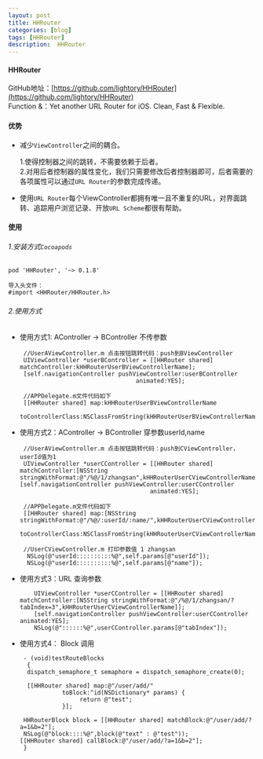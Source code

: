 ```yaml
---
layout: post
title: HHRouter
categories: [blog]
tags: [HHRouter]
description:  HHRouter
---
```


#### HHRouter 

  GitHub地址：[https://github.com/lightory/HHRouter](https://github.com/lightory/HHRouter) <br/>
  Function &：Yet another URL Router for iOS. Clean, Fast & Flexible. 
   
#### 优势

   - 减少`ViewController`之间的耦合。 <br/>
   
     1.使得控制器之间的跳转，不需要依赖于后者。  
     2.对用后者控制器的属性变化，我们只需要修改后者控制器即可，后者需要的各项属性可以通过`URL Router`的参数完成传递。
 
   - 使用`URL Router`每个ViewController都拥有唯一且不重复的URL，对界面跳转、追踪用户浏览记录、开放`URL Scheme`都很有帮助。

#### 使用

###### 1.安装方式`Cocoapods`
 
	pod 'HHRouter', '~> 0.1.8'
 	
 	导入头文件：
 	#import <HHRouter/HHRouter.h>    
    
###### 2.使用方式
  
  - 使用方式1: AController -> BController 不传参数
  
         //UserAViewController.m 点击按钮跳转代码：push到BViewController
         UIViewController *userBController = [[HHRouter shared] matchController:kHHRouterUserBViewControllerName];
         [self.navigationController pushViewController:userBController
                                         animated:YES];
                                         
         //APPDelegate.m文件代码如下
         [[HHRouter shared] map:kHHRouterUserBViewControllerName
         toControllerClass:NSClassFromString(kHHRouterUserBViewControllerName)];                            
  


 -  使用方式2：AController -> BController 穿参数userId,name
  
         //UserAViewController.m 点击按钮跳转代码：push到CViewController，userId值为1
         UIViewController *userCController = [[HHRouter shared] matchController:[NSString stringWithFormat:@"/%@/1/zhangsan",kHHRouterUserCViewControllerName]];
   	    [self.navigationController pushViewController:userCController
                                             animated:YES];
        
         //APPDelegate.m文件代码如下        
		 [[HHRouter shared] map:[NSString stringWithFormat:@"/%@/:userId/:name/",kHHRouterUserCViewControllerName]
          toControllerClass:NSClassFromString(kHHRouterUserCViewControllerName)];
         
         //UserCViewController.m 打印参数值 1 zhangsan
          NSLog(@"userId::::::::::%@",self.params[@"userId"]);
          NSLog(@"userId::::::::::%@",self.params[@"name"]);
         
 - 使用方式3：URL 查询参数
 
 		   UIViewController *userCController = [[HHRouter shared] matchController:[NSString stringWithFormat:@"/%@/1/zhangsan/?tabIndex=3",kHHRouterUserCViewControllerName]];
    	   [self.navigationController pushViewController:userCController animated:YES];
           NSLog(@"::::::%@",userCController.params[@"tabIndex"]);
 
 
 - 使用方式4： Block 调用
 		
 		- (void)testRouteBlocks
         {
         dispatch_semaphore_t semaphore = dispatch_semaphore_create(0);

         [[HHRouter shared] map:@"/user/add/"
                   toBlock:^id(NSDictionary* params) {
						return @"test";
                   }];

        HHRouterBlock block = [[HHRouter shared] matchBlock:@"/user/add/?a=1&b=2"];
		NSLog(@"block::::%@",block(@"text" : @"test"));
       [[HHRouter shared] callBlock:@"/user/add/?a=1&b=2"];
        }
 	
 